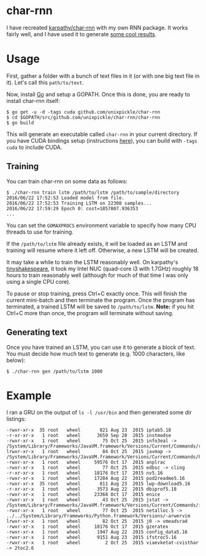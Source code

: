 # char-rnn

I have recreated [karpathy/char-rnn](https://github.com/karpathy/char-rnn) with my own RNN package. It works fairly well, and I have used it to generate [some cool results](#example).

# Usage

First, gather a folder with a bunch of text files in it (or with one big text file in it). Let's call this `path/to/text`.

Now, install [Go](https://golang.org/doc/install) and setup a GOPATH. Once this is done, you are ready to install char-rnn itself:

```
$ go get -u -d -tags cuda github.com/unixpickle/char-rnn
$ cd $GOPATH/src/github.com/unixpickle/char-rnn/char-rnn
$ go build
```

This will generate an executable called `char-rnn` in your current directory. If you have CUDA bindings setup (instructions [here](https://godoc.org/github.com/unixpickle/cuda#hdr-Building)), you can build with `-tags cuda` to include CUDA.

## Training

You can train char-rnn on some data as follows:

```
$ ./char-rnn train lstm /path/to/lstm /path/to/sample/directory
2016/06/22 17:52:53 Loaded model from file.
2016/06/22 17:52:53 Training LSTM on 22308 samples...
2016/06/22 17:59:29 Epoch 0: cost=1857807.936353
...
```

You can set the `GOMAXPROCS` environment variable to specify how many CPU threads to use for training.

If the `/path/to/lstm` file already exists, it will be loaded as an LSTM and training will resume where it left off. Otherwise, a new LSTM will be created.

It may take a while to train the LSTM reasonably well. On karpathy's [tinyshakespeare](https://github.com/karpathy/char-rnn/tree/6f9487a6fe5b420b7ca9afb0d7c078e37c1d1b4e/data/tinyshakespeare), it took my Intel NUC (quad-core i3 with 1.7GHz) roughly 18 hours to train reasonably well (although for much of that time I was only using a single CPU core).

To pause or stop training, press Ctrl+C exactly once. This will finish the current mini-batch and then terminate the program. Once the program has terminated, a trained LSTM will be saved to `/path/to/lstm`. **Note:** if you hit Ctrl+C more than once, the program will terminate without saving.

## Generating text

Once you have trained an LSTM, you can use it to generate a block of text. You must decide how much text to generate (e.g. 1000 characters, like below):

```
$ ./char-rnn gen /path/to/lstm 1000
```

# Example

I ran a GRU on the output of `ls -l /usr/bin` and then generated some dir listings:

```
-rwxr-xr-x  35 root   wheel       821 Aug 23  2015 iptab5.18
-r-xr-xr-x   1 root   wheel      3659 Sep 28  2015 instmodse
-rwxr-xr-x   1 root   wheel        75 Oct 25  2015 info3eal -> /System/Library/Frameworks/JavaVM.framework/Versions/Current/Commands/rmic
lrwxr-xr-x   1 root   wheel        84 Oct 25  2015 javmap -> /System/Library/Frameworks/JavaVM.framework/Versions/Current/Commands/kchase
-rwxr-xr-x   1 root   wheel     59576 Oct 17  2015 anplrac
-rwxr-xr-x   1 root   wheel        77 Oct 25  2015 edbsc -> cling
-r-xr-xr-x   1 root   wheel     18176 Oct 17  2015 nv5.16
-rwxr-xr-x   1 root   wheel     17204 Aug 22  2015 pod2readme5.16
-rwxr-xr-x  35 root   wheel       811 Aug 23  2015 lwp-download5.16
-r-xr-xr-x   1 root   wheel      3573 Aug 22  2015 dbiprof5.18
-rwxr-xr-x   1 root   wheel     23368 Oct 17  2015 enice
-rwxr-xr-x   1 root   wheel        43 Oct 25  2015 jstat -> /System/Library/Frameworks/JavaVM.framework/Versions/Current/Commands/intext
-rwxr-xr-x   1 root   wheel        77 Oct 25  2015 netalloc.5 -> ../../System/Library/Frameworks/Python.framework/Versions/-arwervim
lrwxr-xr-x   1 root   wheel        82 Oct 25  2015 j0 -> vmeadsrad
-rwxr-xr-x   1 root   wheel     18176 Oct 17  2015 gzeratex
-rwxr-xr-x   1 root   wheel      1947 Aug 22  2015 config_data5.16
-rwxr-xr-x   1 root   wheel      9151 Aug 23  2015 ifstroc5.16
-rwxr-xr-x   1 root   wheel         2 Oct 25  2015 viaevketat-cvisthar -> 2toc2.6
```
